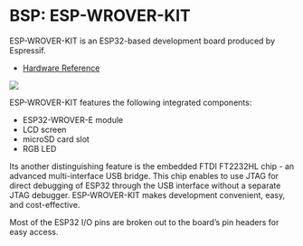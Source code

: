 # BSP: ESP-WROVER-KIT

ESP-WROVER-KIT is an ESP32-based development board produced by Espressif.
* [Hardware Reference](https://www.espressif.com/en/products/hardware/esp-wrover-kit/overview)

![](https://docs.espressif.com/projects/esp-idf/en/latest/esp32/_images/esp-wrover-kit-v4.1-layout-front.png)

ESP-WROVER-KIT features the following integrated components:

* ESP32-WROVER-E module
* LCD screen
* microSD card slot
* RGB LED

Its another distinguishing feature is the embedded FTDI FT2232HL chip - an advanced multi-interface USB bridge. This chip enables to use JTAG for direct debugging of ESP32 through the USB interface without a separate JTAG debugger. ESP-WROVER-KIT makes development convenient, easy, and cost-effective.

Most of the ESP32 I/O pins are broken out to the board’s pin headers for easy access.
